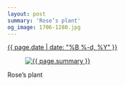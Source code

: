 ```yaml
---
layout: post
summary: 'Rose’s plant'
og_image: 1706-1280.jpg
---
```


<p>
 <time>
  <a href="/1706">
   {{ page.date | date: "%B %-d, %Y" }}
  </a>
 </time>
 <a href="/1706">
  <figure data-taken="11/24/2022">
   <img alt="{{ page.summary }}" sizes="(min-width: 700px) 50vw, calc(100vw - 2rem)" src="{{ site.assets_url }}/1706-640.jpg" srcset="{{ site.assets_url }}/1706-320.jpg 320w, {{ site.assets_url }}/1706-640.jpg 640w, {{ site.assets_url }}/1706-960.jpg 960w, {{ site.assets_url }}/1706-1280.jpg 1280w"/>
  </figure>
 </a>
 <span>
  Rose’s plant
 </span>
</p>

